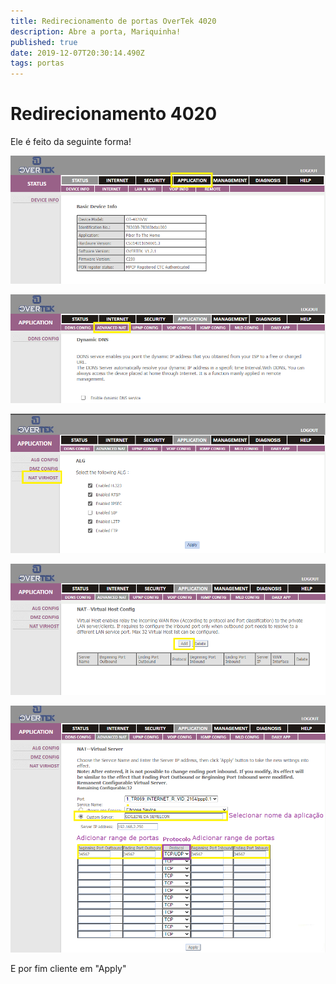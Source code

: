 ```yaml
---
title: Redirecionamento de portas OverTek 4020
description: Abre a porta, Mariquinha!
published: true
date: 2019-12-07T20:30:14.490Z
tags: portas
---
```


# Redirecionamento 4020

Ele é feito da seguinte forma!

![4020_-_1.png](/REDIRECIONAMENTOS/4020_-_1.png)

![4020-_2.png](/REDIRECIONAMENTOS/4020-_2.png)

![4020-_3.png](/REDIRECIONAMENTOS/4020-_3.png)

![4020_-_4.png](/REDIRECIONAMENTOS/4020_-_4.png)

![4020_5.png](/REDIRECIONAMENTOS/4020_5.png)

E por fim cliente em "Apply"